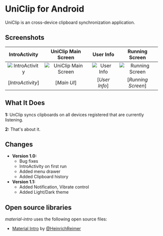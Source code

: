 
UniClip for Android
=======================

UniClip is an cross-device clipboard synchronization application. 


Screenshots
-----------

| IntroActivity | UniClip Main Screen | User Info | Running Screen |
|:-:|:-:|:-:|:-:|
| ![IntroActivity][12] | ![UniClip Main Screen][13] | ![User Info][14] | ![Running Screen][15] |
| [_IntroActivity_] | [_Main UI_] | [_User Info_] | [_Running Screen_] |


What It Does
-----

**1:** UnClip syncs clipboards on all devices registered that are currently listening.

**2:** That's about it.

Changes
-------

* **Version 1.0:**
    * Bug fixes
    * IntroActivity on first run
    * Added menu drawer
    * Added Clipboard history
* **Version 1.1:**
    * Added Notification, Vibrate control
    * Added Light/Dark theme

Open source libraries
-------

*material-intro* uses the following open source files:

* [Material Intro][5] by [@HeinrichReimer][6]


[5]: https://github.com/piyushagade/material-intro
[6]: https://github.com/HeinrichReimer

[12]: http://i.imgur.com/JaTbpka.png
[13]: http://i.imgur.com/Zm04vKH.png
[14]: http://i.imgur.com/62BYx6M.png
[15]: http://i.imgur.com/97woBUD.png

